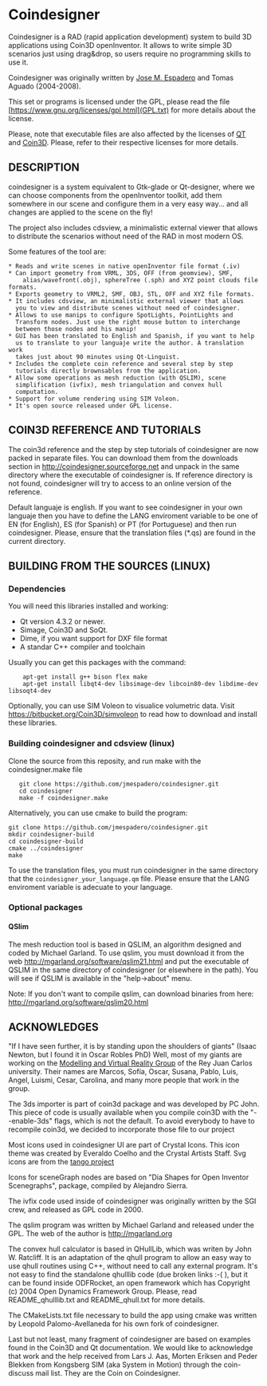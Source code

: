 Coindesigner
============

Coindesigner is a RAD (rapid application development) system to build 3D applications 
using Coin3D openInventor. It allows to write simple 3D scenarios just using 
drag&drop, so users require no programming skills to use it. 

Coindesigner was originally written by [Jose M. Espadero](https://github.com/jmespadero) and Tomas Aguado (2004-2008).

This set or programs is licensed under the GPL, please read the file [https://www.gnu.org/licenses/gpl.html](GPL.txt) for more details about the license.

Please, note that executable files are also affected by the licenses of 
[QT](https://www.qt.io/licensing/) and [Coin3D](https://bitbucket.org/Coin3D/coin/wiki/Home). 
Please, refer to their respective licenses for more details.


## DESCRIPTION

coindesigner is a system equivalent to Gtk-glade or Qt-designer, where we can
choose components from the openInventor toolkit, add them somewhere in our
scene and configure them in a very easy way... and all changes are applied
to the scene on the fly!

The project also includes cdsview, a minimalistic external viewer that allows
to distribute the scenarios without need of the RAD in most modern OS.

Some features of the tool are:

    * Reads and write scenes in native openInventor file format (.iv)
    * Can import geometry from VRML, 3DS, OFF (from geomview), SMF, 
        alias/wavefront(.obj), sphereTree (.sph) and XYZ point clouds file formats. 
    * Exports geometry to VRML2, SMF, OBJ, STL, OFF and XYZ file formats.
    * It includes cdsview, an minimalistic external viewer that allows
      you to view and distribute scenes without need of coindesigner.
    * Allows to use manips to configure SpotLights, PointLights and 
      Transform nodes. Just use the right mouse button to interchange 
      between those nodes and his manip!
    * GUI has been translated to English and Spanish, if you want to help
      us to translate to your languaje write the author. A translation work
      takes just about 90 minutes using Qt-Linguist.
    * Includes the complete coin reference and several step by step
      tutorials directly brownsables from the application.
    * Allow some operations as mesh reduction (with QSLIM), scene
      simplification (ivfix), mesh triangulation and convex hull
      computation.
    * Support for volume rendering using SIM Voleon.
    * It's open source released under GPL license. 

## COIN3D REFERENCE AND TUTORIALS

The coin3d reference and the step by step tutorials of coindesigner
are now packed in separate files. You can download them from the
downloads section in http://coindesigner.sourceforge.net and
unpack in the same directory where the executable of coindesigner is.
If reference directory is not found, coindesigner will try to access to
an online version of the reference.

Default languaje is english. If you want to see coindesigner in your own
languaje then you have to define the LANG enviroment variable to be one of
EN (for English), ES (for Spanish) or PT (for Portuguese) and then run 
coindesigner. Please, ensure that the translation files (*.qs) are found 
in the current directory.

## BUILDING FROM THE SOURCES (LINUX)

### Dependencies
You will need this libraries installed and working:
 
 * Qt version 4.3.2 or newer.
 * Simage, Coin3D and SoQt. 
 * Dime, if you want support for DXF file format
 * A standar C++ compiler and toolchain
 
Usually you can get this packages with the command:

```
    apt-get install g++ bison flex make 
    apt-get install libqt4-dev libsimage-dev libcoin80-dev libdime-dev libsoqt4-dev 
```

Optionally, you can use SIM Voleon to visualice volumetric data. Visit 
   https://bitbucket.org/Coin3D/simvoleon to read how to download and install these libraries.

### Building coindesigner and cdsview (linux)

Clone the source from this reposity, and run make with the coindesigner.make file

```
   git clone https://github.com/jmespadero/coindesigner.git
   cd coindesigner
   make -f coindesigner.make 
```

Alternatively, you can use cmake to build the program:

```
git clone https://github.com/jmespadero/coindesigner.git
mkdir coindesigner-build
cd coindesigner-build
cmake ../coindesigner
make   
```

To use the translation files, you must run coindesigner in the 
same directory that the `coindesigner_your_language.qm` file. Please
ensure that the LANG enviroment variable is adecuate to your language.

### Optional packages

#### QSlim

The mesh reduction tool is based in QSLIM, an algorithm designed and 
coded by Michael Garland. To use qslim, you must download it from the web
http://mgarland.org/software/qslim21.html and put the 
executable of QSLIM in the same directory of coindesigner (or elsewhere
in the path). You will see if QSLIM is available in the "help->about" menu.

Note: If you don't want to compile qslim, can download binaries from here:
http://mgarland.org/software/qslim20.html


## ACKNOWLEDGES

"If I have seen further, it is by standing upon the shoulders of giants"
(Isaac Newton, but I found it in Oscar Robles PhD)
Well, most of my giants are working on the [Modelling and Virtual Reality
Group](http://www.gmrv.es) of the Rey Juan Carlos university. Their names are Marcos, Sofía, Oscar,
Susana, Pablo, Luis, Angel, Luismi, Cesar, Carolina, and many more people that
work in the group.

The 3ds importer is part of coin3d package and was developed by PC John.
This piece of code is usually available when you compile coin3D with
the "--enable-3ds" flags, which is not the default. To avoid everybody 
to have to recompile coin3d, we decided to incorporate those file to
our project

Most icons used in coindesigner UI are part of Crystal Icons. This icon 
theme was created by Everaldo Coelho and the Crystal Artists Staff. 
Svg icons are from the [tango project](http://tango.freedesktop.org/)

Icons for sceneGraph nodes are based on "Dia Shapes for Open Inventor Scenegraphs",
package, compiled by Alejandro Sierra.
 
The ivfix code used inside of coindesigner was originally written by 
the SGI crew, and released as GPL code in 2000. 

The qslim program was written by Michael Garland and released under the 
GPL. The web of the author is http://mgarland.org

The convex hull calculator is based in QHullLib, which was writen by 
John W. Ratcliff. It is an adaptation of the qhull program to allow 
an easy way to use qhull routines using C++, without need to call any
external program. It's not easy to find the standalone qhulllib code
(due broken links :-( ), but it can be found inside ODFRocket, an open
framework which has Copyright (c) 2004 Open Dynamics Framework Group.
Please, read README_qhulllib.txt and README_qhull.txt for more details.

The CMakeLists.txt file necessary to build the app using cmake was written
by Leopold Palomo-Avellaneda for his own fork of coindesigner.

Last but not least, many fragment of coindesigner are based on examples found in
the Coin3D and Qt documentation. We would like to acknowledge that work and 
the help received from Lars J. Aas, Morten Eriksen and Peder Blekken from 
Kongsberg SIM (aka System in Motion) through the coin-discuss mail list.
They are the Coin on Coindesigner.


